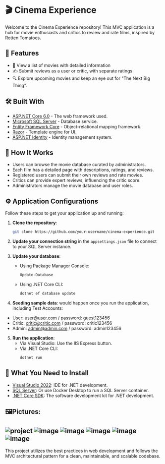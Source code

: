 # 🎬 Cinema Experience

Welcome to the Cinema Experience repository! This MVC application is a hub for movie enthusiasts and critics to review and rate films, inspired by Rotten Tomatoes.

## 🌟 Features

- 🎥 View a list of movies with detailed information
- ✍️ Submit reviews as a user or critic, with separate ratings
- 🔍 Explore upcoming movies and keep an eye out for "The Next Big Thing".

## 🛠 Built With

- [ASP.NET Core 6.0](https://dotnet.microsoft.com/apps/aspnet) - The web framework used.
- [Microsoft SQL Server](https://www.microsoft.com/en-us/sql-server/sql-server-downloads) - Database service.
- [Entity Framework Core](https://docs.microsoft.com/en-us/ef/core/) - Object-relational mapping framework.
- [Razor](https://docs.microsoft.com/en-us/aspnet/core/mvc/views/razor?view=aspnetcore-6.0) - Template engine for UI.
- [ASP.NET Identity](https://docs.microsoft.com/en-us/aspnet/core/security/authentication/identity?view=aspnetcore-6.0&tabs=visual-studio) - Identity management system.

## 🚀 How It Works

- Users can browse the movie database curated by administrators.
- Each film has a detailed page with descriptions, ratings, and reviews.
- Registered users can submit their own reviews and rate movies.
- Critics can provide expert reviews, influencing the critic score.
- Administrators manage the movie database and user roles.

## ⚙️ Application Configurations

Follow these steps to get your application up and running:

1. **Clone the repository**:
    ```bash
    git clone https://github.com/your-username/cinema-experience.git
    ```
2. **Update your connection string** in the `appsettings.json` file to connect to your SQL Server instance.

3. **Update your database**:
    - Using Package Manager Console:
        ```powershell
        Update-Database
        ```
    - Using .NET Core CLI:
        ```bash
        dotnet ef database update
        ```

4. **Seeding sample data**:
would happen once you run the application, including Test Accounts:

- User: user@user.com / password: guest123456
- Critic: critic@critic.com / password: critic123456
- Admin: admin@admin.com / password: admin123456

5. **Run the application**:
    - Via Visual Studio: Use the IIS Express button.
    - Via .NET Core CLI:
        ```bash
        dotnet run
        ```

## 🔧 What You Need to Install
- [Visual Studio 2022](https://visualstudio.microsoft.com/vs/): IDE for .NET development.
- [SQL Server](https://www.microsoft.com/en-us/sql-server/sql-server-downloads): Or use Docker Desktop to run a SQL Server container.
- [.NET Core SDK](https://dotnet.microsoft.com/download/dotnet/6.0): The software development kit for .NET development.


## 🖼️Pictures:
![project](https://github.com/BaiToshoo/CinemaExperience/assets/79370695/e3bd46d5-88b6-4eb7-a3e2-7fb568271ef8)
![image](https://github.com/BaiToshoo/CinemaExperience/assets/79370695/65c7d140-f92c-4c54-a837-2c7f4e2179e6)
![image](https://github.com/BaiToshoo/CinemaExperience/assets/79370695/d5439c67-8bae-403d-88ab-d15fa80c5089)
![image](https://github.com/BaiToshoo/CinemaExperience/assets/79370695/bb359500-594a-4630-86ea-c40bfecfd1db)
![image](https://github.com/BaiToshoo/CinemaExperience/assets/79370695/b16749e0-accc-413e-9e62-bb6cffad735c)
![image](https://github.com/BaiToshoo/CinemaExperience/assets/79370695/3b2965d4-02af-42e0-b509-4966a03827ce)
---

This project utilizes the best practices in web development and follows the MVC architectural pattern for a clean, maintainable, and scalable codebase.


